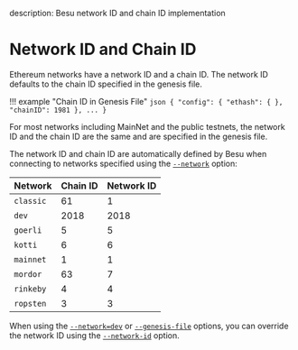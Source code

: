 description: Besu network ID and chain ID implementation
<!--- END of page meta data -->

# Network ID and Chain ID

Ethereum networks have a network ID and a chain ID. The network ID defaults to the chain ID specified 
in the genesis file.

!!! example "Chain ID in Genesis File"
    ```json
    {
      "config": {
        "ethash": {
        },
         "chainID": 1981
      },
      ...
    }
    ```

For most networks including MainNet and the public testnets, the network ID and the chain ID are the
same and are specified in the genesis file.

The network ID and chain ID are automatically defined by Besu when connecting to networks specified 
using the [`--network`](../Reference/CLI/CLI-Syntax.md#network) option:

| Network   | Chain ID | Network ID |
|-----------|----------|------------|
| `classic` | 61       | 1          |
| `dev`     | 2018     | 2018       |
| `goerli`  | 5        | 5          |
| `kotti`   | 6        | 6          |
| `mainnet` | 1        | 1          |
| `mordor ` | 63       | 7          |
| `rinkeby` | 4        | 4          |
| `ropsten` | 3        | 3          |

When using the [`--network=dev`](../Reference/CLI/CLI-Syntax.md#network) or 
[`--genesis-file`](../Reference/CLI/CLI-Syntax.md#genesis-file) options, you can override the 
network ID using the [`--network-id`](../Reference/CLI/CLI-Syntax.md#network-id) option. 

